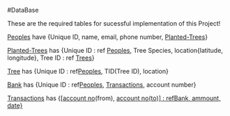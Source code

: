 #DataBase

These are the required tables for sucessful implementation of this Project!

<ins>Peoples</ins> have {Unique ID, name, email, phone number, <ins>Planted-Trees</ins>}  

<ins>Planted-Trees</ins> has {Unique ID : ref <ins>Peoples</ins>, Tree Species, location{latitude, longitude}, Tree ID : ref <ins>Trees</ins>}  

<ins>Tree</ins> has {Unique ID : ref<ins>Peoples</ins>, TID(Tree ID), location}  

<ins>Bank</ins> has {Unique ID : ref<ins>Peoples</ins>, <ins>Transactions</ins>, account number}  

<ins>Transactions</ins> has {[<ins>account no</ins>(from), <ins> account no<ins>(to)] : ref<ins>Bank</ins>, ammount, date}